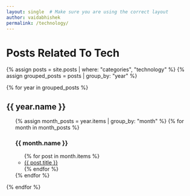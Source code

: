 ```yaml
---
layout: single  # Make sure you are using the correct layout
author: vaidabhishek
permalink: /technology/
---
```


<h1>Posts Related To Tech</h1>

{% assign posts = site.posts | where: "categories", "technology" %}
{% assign grouped_posts = posts | group_by: "year" %}

{% for year in grouped_posts %}
<h2>{{ year.name }}</h2>
<ul>
    {% assign month_posts = year.items | group_by: "month" %}
    {% for month in month_posts %}
    <h3>{{ month.name }}</h3>
    <ul>
        {% for post in month.items %}
        <li><a href="{{ post.url }}">{{ post.title }}</a></li>
        {% endfor %}
    </ul>
    {% endfor %}
</ul>
{% endfor %}
